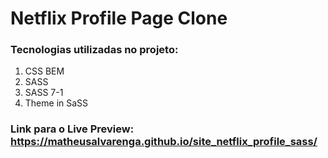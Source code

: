 # Netflix Profile Page Clone

### Tecnologias utilizadas no projeto:

1. CSS BEM
2. SASS
3. SASS 7-1
4. Theme in SaSS

### Link para o Live Preview: <br> https://matheusalvarenga.github.io/site_netflix_profile_sass/

